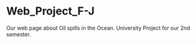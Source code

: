 ﻿# Web_Project_F-J
Our web page about Oil spills in the Ocean. University Project for our 2nd semester.

